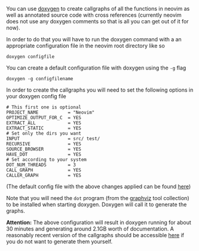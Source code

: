 You can use [doxygen](http://www.stack.nl/~dimitri/doxygen/) to create callgraphs of all the functions in neovim as well as annotated source code with cross references (currently neovim does not use any doxygen comments so that is all you can get out of it for now).

In order to do that you will have to run the doxygen command with a an appropriate configuration file in the neovim root directory like so

```doxygen configfile```

You can create a default configuration file with doxygen using the ```-g``` flag

```doxygen -g configfilename```

In order to create the callgraphs you will need to set the following options in your doxygen config file

```
# This first one is optional
PROJECT_NAME           = "Neovim"
OPTIMIZE_OUTPUT_FOR_C  = YES
EXTRACT_ALL            = YES
EXTRACT_STATIC         = YES
# Set only the dirs you want
INPUT                  = src/ test/
RECURSIVE              = YES
SOURCE_BROWSER         = YES
HAVE_DOT               = YES
# Set according to your system
DOT_NUM_THREADS        = 3
CALL_GRAPH             = YES
CALLER_GRAPH           = YES
```
(The default config file with the above changes applied can be found [here](http://sillymon.ch/data/graphconfig))

Note that you will need the ```dot``` program (from the [graphviz](http://www.graphviz.org/) tool collection) to be installed when starting doxygen. Doxygen will call it to generate the graphs.

**Attention:** The above configuration will result in doxygen running for about 30 minutes and generating around 2.1GB worth of documentation. A reasonably recent version of the callgraphs should be accessible [here](http://sillymon.ch/neovim/html/index.html) if you do not want to generate them yourself.